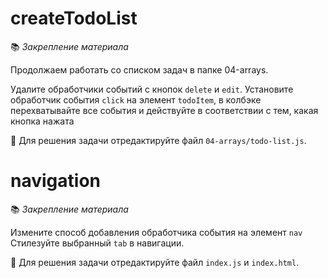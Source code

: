 # createTodoList 

📚 _Закрепление материала_

Продолжаем работать со списком задач в папке 04-arrays. 

Удалите обработчики событий с кнопок `delete` и `edit`. Установите обработчик события `click` на элемент `todoItem`, в колбэке перехватывайте все события и действуйте в соответствии с тем, какая кнопка нажата 

📝 Для решения задачи отредактируйте файл `04-arrays/todo-list.js`.


# navigation 

📚 _Закрепление материала_

Измените способ добавления обработчика события на элемент `nav`
Стилезуйте выбранный `tab` в навигации.

📝 Для решения задачи отредактируйте файл `index.js` и `index.html`.